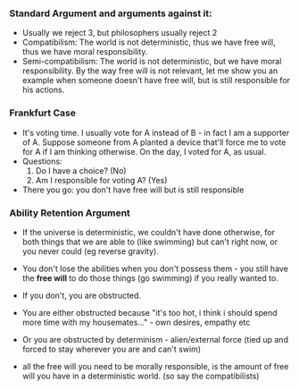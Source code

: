 ### Standard Argument and arguments against it:
- Usually we reject 3, but philosophers usually reject 2
- Compatibilism: The world is not deterministic, thus we have free will, thus we have moral responsibility.
- Semi-compatibilism: The world is not deterministic, but we have moral responsibility. By the way free will is not relevant, let me show you an example when someone doesn't have free will, but is still responsible for his actions.

### Frankfurt Case
- It's voting time. I usually vote for A instead of B - in fact I am a supporter of A. Suppose someone from A planted a device that'll force me to vote for A if I am thinking otherwise. On the day, I voted for A, as usual.
- Questions:
    1. Do I have a choice? (No)
    2. Am I responsible for voting A? (Yes)
- There you go: you don't have free will but is still responsible

### Ability Retention Argument
- If the universe is deterministic, we couldn't have done otherwise, for both things that we are able to (like swimming) but can't right now, or you never could (eg reverse gravity).
- You don't lose the abilities when you don't possess them - you still have the **free will** to do those things (go swimming) if you really wanted to.
- If you don't, you are obstructed.


- You are either obstructed because "it's too hot, i think i should spend more time with my housemates..." - own desires, empathy etc
- Or you are obstructed by determinism - alien/external force (tied up and forced to stay wherever you are and can't swim)

- all the free will you need to be morally responsible, is the amount of free will you have in a deterministic world. (so say the compatibilists)

